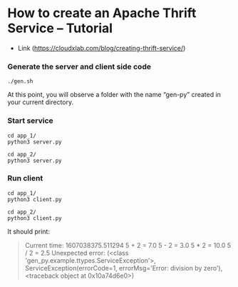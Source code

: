 # How to create an Apache Thrift Service – Tutorial

- Link (https://cloudxlab.com/blog/creating-thrift-service/)

### Generate the server and client side code

`./gen.sh`

At this point, you will observe a folder with the name “gen-py” created in your current directory.

### Start service

``` shell
cd app_1/
python3 server.py
```

``` shell
cd app_2/
python3 server.py
```

### Run client

``` shell
cd app_1/
python3 client.py
```

``` shell
cd app_2/
python3 client.py
```

It should print:

> Current time: 1607038375.511294
> 	5 + 2 = 7.0
>	5 - 2 = 3.0
>	5 * 2 = 10.0
>	5 / 2 = 2.5
> Unexpected error: (<class 'gen_py.example.ttypes.ServiceException'>, ServiceException(errorCode=1, errorMsg='Error: division by zero'), <traceback object at 0x10a74d6e0>)